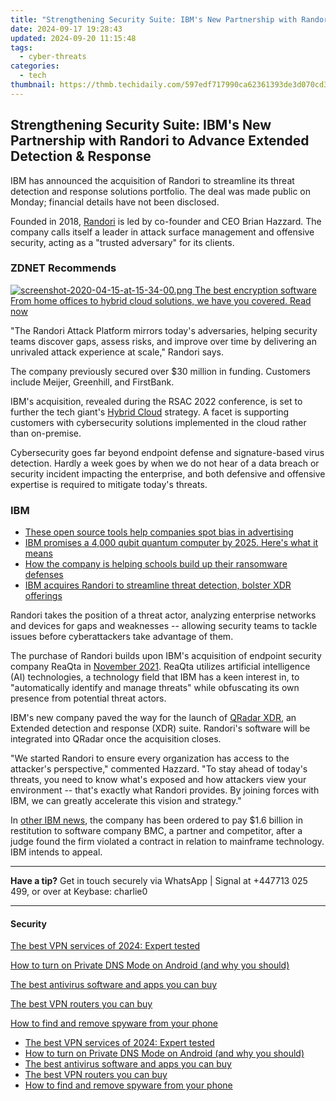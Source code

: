 ```yaml
---
title: "Strengthening Security Suite: IBM's New Partnership with Randori to Advance Extended Detection & Response"
date: 2024-09-17 19:28:43
updated: 2024-09-20 11:15:48
tags:
  - cyber-threats
categories:
  - tech
thumbnail: https://thmb.techidaily.com/597edf717990ca62361393de3d070cd39e4e090d77618c1c86673588d21031a3.jpeg
---
```


## Strengthening Security Suite: IBM's New Partnership with Randori to Advance Extended Detection & Response

IBM has announced the acquisition of Randori to streamline its threat detection and response solutions portfolio. The deal was made public on Monday; financial details have not been disclosed.

Founded in 2018, [Randori](https://www.randori.com/) is led by co-founder and CEO Brian Hazzard. The company calls itself a leader in attack surface management and offensive security, acting as a "trusted adversary" for its clients. 

### **ZDNET** Recommends

[![screenshot-2020-04-15-at-15-34-00.png](https://www.zdnet.com/a/img/resize/a8f93301172ef6c3d0fb5e7273204aa250019733/2020/04/15/51570813-7d3f-4fec-a2eb-a278ec7b58ec/screenshot-2020-04-15-at-15-34-00.png?auto=webp&fit=crop&frame=1&height=238.5&width=459) The best encryption software From home offices to hybrid cloud solutions, we have you covered.  Read now](https://www.zdnet.com/article/best-encryption-software/)

"The Randori Attack Platform mirrors today's adversaries, helping security teams discover gaps, assess risks, and improve over time by delivering an unrivaled attack experience at scale," Randori says. 

The company previously secured over $30 million in funding. Customers include Meijer, Greenhill, and FirstBank. 

IBM's acquisition, revealed during the RSAC 2022 conference, is set to further the tech giant's [Hybrid Cloud](https://www.ibm.com/cloud/hybrid) strategy. A facet is supporting customers with cybersecurity solutions implemented in the cloud rather than on-premise. 

Cybersecurity goes far beyond endpoint defense and signature-based virus detection. Hardly a week goes by when we do not hear of a data breach or security incident impacting the enterprise, and both defensive and offensive expertise is required to mitigate today's threats. 

### IBM

* [These open source tools help companies spot bias in advertising](https://www.zdnet.com/article/ibms-new-open-source-tools-help-companies-spot-bias-in-advertising/)
* [IBM promises a 4,000 qubit quantum computer by 2025\. Here's what it means](https://www.zdnet.com/article/ibm-promises-a-4000-qubit-quantum-computer-by-2025-heres-what-it-means/)
* [How the company is helping schools build up their ransomware defenses](https://www.zdnet.com/article/ibm-is-helping-these-schools-build-up-their-ransomware-defences/)
* [IBM acquires Randori to streamline threat detection, bolster XDR offerings](https://www.zdnet.com/article/ibm-acquires-randori-to-streamline-threat-detection/)

Randori takes the position of a threat actor, analyzing enterprise networks and devices for gaps and weaknesses -- allowing security teams to tackle issues before cyberattackers take advantage of them. 

The purchase of Randori builds upon IBM's acquisition of endpoint security company ReaQta in [November 2021](https://www.zdnet.com/article/ibm-acquires-endpoint-security-company-reaqta-announces-expanded-xdr-suite/). ReaQta utilizes artificial intelligence (AI) technologies, a technology field that IBM has a keen interest in, to "automatically identify and manage threats" while obfuscating its own presence from potential threat actors. 

IBM's new company paved the way for the launch of [QRadar XDR](https://www.ibm.com/uk-en/qradar), an Extended detection and response (XDR) suite. Randori's software will be integrated into QRadar once the acquisition closes. 

"We started Randori to ensure every organization has access to the attacker's perspective," commented Hazzard. "To stay ahead of today's threats, you need to know what's exposed and how attackers view your environment -- that's exactly what Randori provides. By joining forces with IBM, we can greatly accelerate this vision and strategy." 

In [other IBM news](https://www.zdnet.com/article/ibm-ordered-to-pay-1-6b-to-software-firm-bmc-for-nabbing-at-t-contract/), the company has been ordered to pay $1.6 billion in restitution to software company BMC, a partner and competitor, after a judge found the firm violated a contract in relation to mainframe technology. IBM intends to appeal. 

---

**Have a tip?** Get in touch securely via WhatsApp | Signal at +447713 025 499, or over at Keybase: charlie0

---

#### Security

[The best VPN services of 2024: Expert tested](https://www.zdnet.com/article/best-vpn/ "The best VPN services of 2024: Expert tested")

[How to turn on Private DNS Mode on Android (and why you should)](https://www.zdnet.com/article/how-to-turn-on-private-dns-mode-on-android-and-why-you-should/ "How to turn on Private DNS Mode on Android (and why you should)")

[The best antivirus software and apps you can buy](https://www.zdnet.com/article/best-antivirus/ "The best antivirus software and apps you can buy")

[The best VPN routers you can buy](https://www.zdnet.com/article/best-vpn-router/ "The best VPN routers you can buy")

[How to find and remove spyware from your phone](https://www.zdnet.com/article/how-to-find-and-remove-spyware-from-your-phone/ "How to find and remove spyware from your phone")

* [The best VPN services of 2024: Expert tested](https://www.zdnet.com/article/best-vpn/ "The best VPN services of 2024: Expert tested")
* [How to turn on Private DNS Mode on Android (and why you should)](https://www.zdnet.com/article/how-to-turn-on-private-dns-mode-on-android-and-why-you-should/ "How to turn on Private DNS Mode on Android (and why you should)")
* [The best antivirus software and apps you can buy](https://www.zdnet.com/article/best-antivirus/ "The best antivirus software and apps you can buy")
* [The best VPN routers you can buy](https://www.zdnet.com/article/best-vpn-router/ "The best VPN routers you can buy")
* [How to find and remove spyware from your phone](https://www.zdnet.com/article/how-to-find-and-remove-spyware-from-your-phone/ "How to find and remove spyware from your phone")

<ins class="adsbygoogle"
     style="display:block"
     data-ad-format="autorelaxed"
     data-ad-client="ca-pub-7571918770474297"
     data-ad-slot="1223367746"></ins>



<ins class="adsbygoogle"
     style="display:block"
     data-ad-client="ca-pub-7571918770474297"
     data-ad-slot="8358498916"
     data-ad-format="auto"
     data-full-width-responsive="true"></ins>
